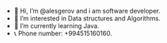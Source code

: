 - 👋 Hi, I’m @alesgerov and i am software developer.
- 👀 I’m interested in Data structures and Algorithms.
- 🌱 I’m currently learning Java.
- 📞 Phone number: +994515160160.


